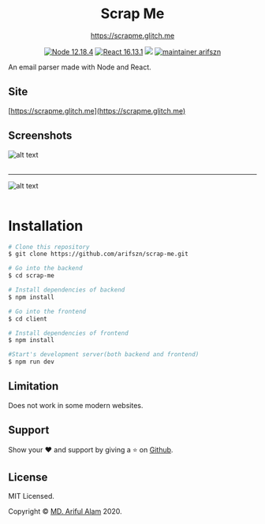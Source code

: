 <h1 align="center">Scrap Me</h1>
<p align="center"><a href="https://scrapme.glitch.me">https://scrapme.glitch.me</a></p>
<p align="center">
    <a href="https://nodejs.org"><img src="https://img.shields.io/badge/Node-12.18.4-success" alt="Node 12.18.4"></a>
    <a href="https://reactjs.org/"><img src="https://img.shields.io/badge/React-16.13.1-blue" alt="React 16.13.1"></a>
    <a href="https://github.com/arifszn/scrap-me/blob/master/LICENSE"><img src="https://img.shields.io/github/license/arifszn/scrap-me"/></a>
    <a href="https://arifszn.github.io/"><img src="https://img.shields.io/badge/maintainer-arifszn-critical" alt="maintainer arifszn"></a>
</p>

An email parser made with Node and React.

## Site
[https://scrapme.glitch.me](https://scrapme.glitch.me)

## Screenshots
![alt text](https://raw.githubusercontent.com/arifszn/scrap-me/master/client/public/assets/images/Screenshot1.png)
<br />
<br />

***
![alt text](https://raw.githubusercontent.com/arifszn/scrap-me/master/client/public/assets/images/Screenshot2.png)
<br />
<br />

# Installation
```bash
# Clone this repository
$ git clone https://github.com/arifszn/scrap-me.git

# Go into the backend
$ cd scrap-me

# Install dependencies of backend
$ npm install

# Go into the frontend
$ cd client

# Install dependencies of frontend
$ npm install

#Start's development server(both backend and frontend)
$ npm run dev
```

## Limitation
Does not work in some modern websites.

## Support
Show your ❤️ and support by giving a ⭐ on <a href="https://github.com/arifszn/scrap-me">Github</a>.

## License
<p>MIT Licensed.</p>
<p>Copyright © <a href="https://arifszn.github.io">MD. Ariful Alam</a> 2020.</p>
